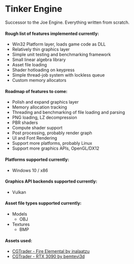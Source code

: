 # Tinker Engine

Successor to the Joe Engine. Everything written from scratch.

#### Rough list of features implemented currently:
* Win32 Platform layer, loads game code as DLL
* Relatively thin graphics layer
* Simple unit testing and benchmarking framework
* Small linear algebra library
* Asset file loading
* Shader hotloading on keypress
* Simple thread-job system with lockless queue
* Custom memory allocators

#### Roadmap of features to come:
* Polish and expand graphics layer
* Memory allocation tracking
* Threading and benchmarking of file loading and parsing
* PNG loading, LZ decompression
* PBR shaders
* Compute shader support
* Post processing, probably render graph
* UI and Font Rendering
* Support more platforms, probably Linux
* Support more graphics APIs, OpenGL/DX12

#### Platforms supported currently:
* Windows 10 / x86

#### Graphics API backends supported currently:
* Vulkan

#### Asset file types supported currently:
* Models
  * OBJ
* Textures
  * BMP

#### Assets used:  
* [CGTrader - Fire Elemental by inalaatzu](https://www.cgtrader.com/free-3d-models/character/fantasy/fire-elemental-29c02a51-2d44-4c4b-9e73-fc5899cd690d)  
* [CGTrader - RTX 3090 by bemtevi3d](https://www.cgtrader.com/free-3d-models/electronics/computer/rtx-3090-graphic-card-3d-model)
